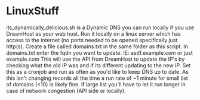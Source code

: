 # LinuxStuff

its_dynamically_delicious.sh is a Dynamic DNS you can run locally if you use DreamHost as your web host. Run it locally on a linux server which has access to the internet (no ports needed to be opened specifically just http(s). Create a file called domains.txt in the same folder as this script. In domains.txt enter the fqdn you want to update. IE: asdf.example.com or just example.com This will use the API from DreamHost to update the IP's by checking what the old IP was and if its different updating to the new IP. Set this as a cronjob and run as often as you'd like to keep DNS up to date. As this isn't changing records all the time a run rate of ~1 minute for small list of domains (<10) is likely fine. If large list you'll have to let it run longer in case of network congestion (API side or locally).
